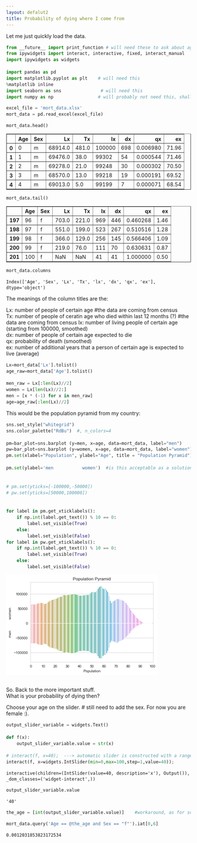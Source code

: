 ```yaml
---
layout: defalut2
title: Probability of dying where I come from 
---
```

  
    
Let me just quickly load the data. 
  
  

```python
from __future__ import print_function # will need these to ask about age
from ipywidgets import interact, interactive, fixed, interact_manual
import ipywidgets as widgets

import pandas as pd
import matplotlib.pyplot as plt    # will need this
%matplotlib inline                 
import seaborn as sns               # will need this
import numpy as np                 # will probably not need this, shall check


```


```python
excel_file = 'mort_data.xlsx'
mort_data = pd.read_excel(excel_file)
```


```python
mort_data.head()
```




<div>
<style scoped>
    .dataframe tbody tr th:only-of-type {
        vertical-align: middle;
    }

    .dataframe tbody tr th {
        vertical-align: top;
    }

    .dataframe thead th {
        text-align: right;
    }
</style>
<table border="1" class="dataframe">
  <thead>
    <tr style="text-align: right;">
      <th></th>
      <th>Age</th>
      <th>Sex</th>
      <th>Lx</th>
      <th>Tx</th>
      <th>lx</th>
      <th>dx</th>
      <th>qx</th>
      <th>ex</th>
    </tr>
  </thead>
  <tbody>
    <tr>
      <th>0</th>
      <td>0</td>
      <td>m</td>
      <td>68914.0</td>
      <td>481.0</td>
      <td>100000</td>
      <td>698</td>
      <td>0.006980</td>
      <td>71.96</td>
    </tr>
    <tr>
      <th>1</th>
      <td>1</td>
      <td>m</td>
      <td>69476.0</td>
      <td>38.0</td>
      <td>99302</td>
      <td>54</td>
      <td>0.000544</td>
      <td>71.46</td>
    </tr>
    <tr>
      <th>2</th>
      <td>2</td>
      <td>m</td>
      <td>69278.0</td>
      <td>21.0</td>
      <td>99248</td>
      <td>30</td>
      <td>0.000302</td>
      <td>70.50</td>
    </tr>
    <tr>
      <th>3</th>
      <td>3</td>
      <td>m</td>
      <td>68570.0</td>
      <td>13.0</td>
      <td>99218</td>
      <td>19</td>
      <td>0.000191</td>
      <td>69.52</td>
    </tr>
    <tr>
      <th>4</th>
      <td>4</td>
      <td>m</td>
      <td>69013.0</td>
      <td>5.0</td>
      <td>99199</td>
      <td>7</td>
      <td>0.000071</td>
      <td>68.54</td>
    </tr>
  </tbody>
</table>
</div>




```python
mort_data.tail()
```




<div>
<style scoped>
    .dataframe tbody tr th:only-of-type {
        vertical-align: middle;
    }

    .dataframe tbody tr th {
        vertical-align: top;
    }

    .dataframe thead th {
        text-align: right;
    }
</style>
<table border="1" class="dataframe">
  <thead>
    <tr style="text-align: right;">
      <th></th>
      <th>Age</th>
      <th>Sex</th>
      <th>Lx</th>
      <th>Tx</th>
      <th>lx</th>
      <th>dx</th>
      <th>qx</th>
      <th>ex</th>
    </tr>
  </thead>
  <tbody>
    <tr>
      <th>197</th>
      <td>96</td>
      <td>f</td>
      <td>703.0</td>
      <td>221.0</td>
      <td>969</td>
      <td>446</td>
      <td>0.460268</td>
      <td>1.46</td>
    </tr>
    <tr>
      <th>198</th>
      <td>97</td>
      <td>f</td>
      <td>551.0</td>
      <td>199.0</td>
      <td>523</td>
      <td>267</td>
      <td>0.510516</td>
      <td>1.28</td>
    </tr>
    <tr>
      <th>199</th>
      <td>98</td>
      <td>f</td>
      <td>366.0</td>
      <td>129.0</td>
      <td>256</td>
      <td>145</td>
      <td>0.566406</td>
      <td>1.09</td>
    </tr>
    <tr>
      <th>200</th>
      <td>99</td>
      <td>f</td>
      <td>219.0</td>
      <td>76.0</td>
      <td>111</td>
      <td>70</td>
      <td>0.630631</td>
      <td>0.87</td>
    </tr>
    <tr>
      <th>201</th>
      <td>100</td>
      <td>f</td>
      <td>NaN</td>
      <td>NaN</td>
      <td>41</td>
      <td>41</td>
      <td>1.000000</td>
      <td>0.50</td>
    </tr>
  </tbody>
</table>
</div>




```python
mort_data.columns
```




    Index(['Age', 'Sex', 'Lx', 'Tx', 'lx', 'dx', 'qx', 'ex'], dtype='object')



The meanings of the column titles are the: 
  
Lx: number of people of certain age #the data are coming from census  
Tx: number of people of ceratin age who died within last 12 months (?) #the data are coming from census
lx: number of living people of certain age (starting from 100000, smoothed)  
dx: number of people of certain age expected to die  
qx: probability of death (smoothed)  
ex: number of additional years that a person of certain age is expected to live (average)


```python
Lx=mort_data['Lx'].tolist()
age_raw=mort_data['Age'].tolist()

men_raw = Lx[:len(Lx)//2]
women = Lx[len(Lx)//2:]
men = [x * (-1) for x in men_raw]
age=age_raw[:len(Lx)//2]

```

This would be the population pyramid from my country:
  


```python
sns.set_style("whitegrid")
sns.color_palette("RdBu")  #, n_colors=4

pm=bar_plot=sns.barplot (y=men, x=age, data=mort_data, label="men")
pw=bar_plot=sns.barplot (y=women, x=age, data=mort_data, label="women")
pm.set(xlabel="Population", ylabel="Age", title = "Population Pyramid")

pm.set(ylabel='men           women')  #is this acceptable as a solution? pure trickery :)


# pm.set(yticks=[-100000,-50000]) 
# pw.set(yticks=[50000,100000])


for label in pm.get_xticklabels():
    if np.int(label.get_text()) % 10 == 0:  
        label.set_visible(True)
    else:
        label.set_visible(False)
for label in pw.get_xticklabels():
    if np.int(label.get_text()) % 10 == 0:  
        label.set_visible(True)
    else:
        label.set_visible(False)
```


![png](/images/output_10_0.png)



```python

```

So.  Back to the more important stuff.     
What is your probability of dying then?  
  
  
Choose your age on the slider. # still need to add the sex. For now you are female :).
  


```python
output_slider_variable = widgets.Text()

def f(x):
    output_slider_variable.value = str(x)

# interact(f, x=40);  ---> automatic slider is constructed with a range of [−10,+3×10]
interact(f, x=widgets.IntSlider(min=0,max=100,step=1,value=40));
```


    interactive(children=(IntSlider(value=40, description='x'), Output()), _dom_classes=('widget-interact',))



```python
output_slider_variable.value
```




    '40'




```python
the_age = [int(output_slider_variable.value)]    #workaround, as for some reason, df.query won't work with anything but lists
```


```python
mort_data.query('Age == @the_age and Sex == "f"').iat[0,6]
```




    0.0012031853823172534




```python

```


```python

```


```python

```
